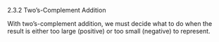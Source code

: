 2.3.2
Two’s-Complement Addition

With two’s-complement addition, 
we must decide what to do when the result is either too large (positive) or too small (negative) to represent.